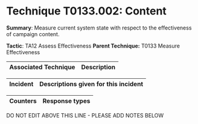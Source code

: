 # Technique T0133.002: Content

**Summary**: Measure current system state with respect to the effectiveness of campaign content.

**Tactic**: TA12 Assess Effectiveness            **Parent Technique:** T0133 Measure Effectiveness


| Associated Technique | Description |
| --------- | ------------------------- |



| Incident | Descriptions given for this incident |
| -------- | -------------------- |



| Counters | Response types |
| -------- | -------------- |


DO NOT EDIT ABOVE THIS LINE - PLEASE ADD NOTES BELOW